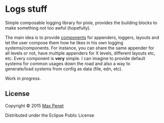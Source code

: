 # Logs stuff

Simple composable logging library for pixie, provides the building
blocks to make something not too awful (hopefully).

The main idea is to provide
[components](https://github.com/mpenet/component) for appenders,
loggers, layouts and let the user compose them how he likes in his own
logging systems/components. For instance, you can share the same
appender for all levels or not, have multiple appenders for X levels,
different layouts etc, etc. Every component is **very** simple. I can
imagine to provide default systems for common usages down the road and
also a way to generate/load systems from config as data (file, edn,
etc).

Work in progress.

<!-- ## Installation -->

<!-- With [dust](https://github.com/pixie-lang/dust), add the following to -->
<!-- your project.edn `:dependencies`: -->

<!-- ```clojure -->
<!-- [mpenet/tape "0.1.1-alpha"] -->
<!-- ``` -->

## License

Copyright © 2015 [Max Penet](https://twitter.com/mpenet)

Distributed under the Eclipse Public License
